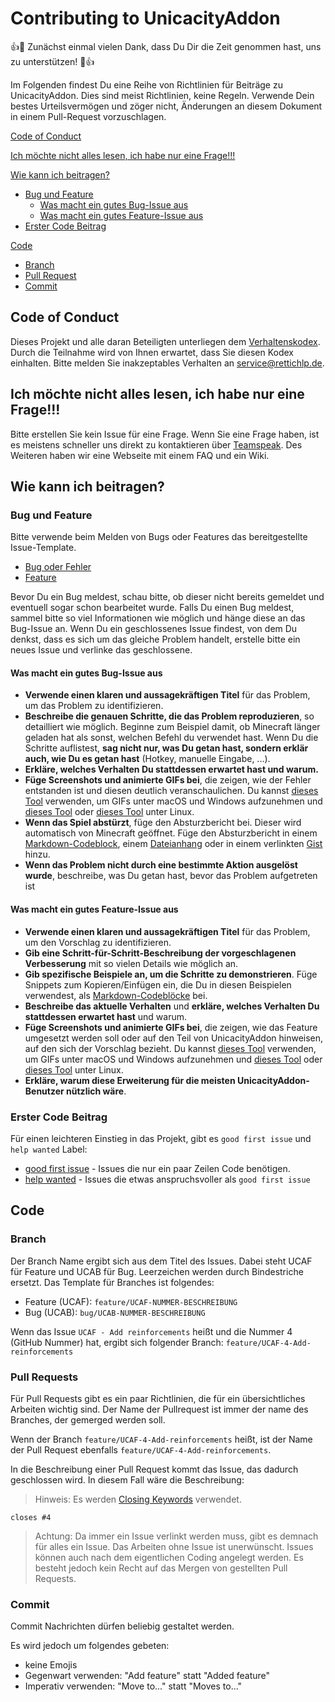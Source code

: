 # Contributing to UnicacityAddon

:+1::tada: Zunächst einmal vielen Dank, dass Du Dir die Zeit genommen hast, uns zu unterstützen! :tada::+1:

Im Folgenden findest Du eine Reihe von Richtlinien für Beiträge zu UnicacityAddon. Dies sind meist Richtlinien, keine Regeln. Verwende Dein bestes Urteilsvermögen und zöger nicht, Änderungen an diesem Dokument in einem Pull-Request vorzuschlagen.

[Code of Conduct](#code-of-conduct)

[Ich möchte nicht alles lesen, ich habe nur eine Frage!!!](#ich-mchte-nicht-alles-lesen-ich-habe-nur-eine-frage)

[Wie kann ich beitragen?](#wie-kann-ich-beitragen)
- [Bug und Feature](#bug-und-feature)
   - [Was macht ein gutes Bug-Issue aus](#was-macht-ein-gutes-bug-issue-aus)
   - [Was macht ein gutes Feature-Issue aus](#was-macht-ein-gutes-feature-issue-aus)
- [Erster Code Beitrag](#erster-code-beitrag)

[Code](#code)
- [Branch](#branch)
- [Pull Request](#pull-requests)
- [Commit](#commit)

## Code of Conduct

Dieses Projekt und alle daran Beteiligten unterliegen dem [Verhaltenskodex](CODE_OF_CONDUCT.md). Durch die Teilnahme wird von Ihnen erwartet, dass Sie diesen Kodex einhalten. Bitte melden Sie inakzeptables Verhalten an [service@rettichlp.de](mailto:service@rettichlp.de).

## Ich möchte nicht alles lesen, ich habe nur eine Frage!!!

Bitte erstellen Sie kein Issue für eine Frage. Wenn Sie eine Frage haben, ist es meistens schneller uns direkt zu kontaktieren über [Teamspeak](ts3server://unicacity.de?port=9987).
Des Weiteren haben wir eine Webseite mit einem FAQ und ein Wiki.

## Wie kann ich beitragen?

### Bug und Feature
Bitte verwende beim Melden von Bugs oder Features das bereitgestellte Issue-Template.
- [Bug oder Fehler](https://github.com/rettichlp/UnicacityAddon-1.12.2/blob/main/.github/ISSUE_TEMPLATE/bug-oder-fehler.md)
- [Feature](https://github.com/rettichlp/UnicacityAddon-1.12.2/blob/main/.github/ISSUE_TEMPLATE/feature.md)

Bevor Du ein Bug meldest, schau bitte, ob dieser nicht bereits gemeldet und eventuell sogar schon bearbeitet wurde.
Falls Du einen Bug meldest, sammel bitte so viel Informationen wie möglich und hänge diese an das Bug-Issue an.
Wenn Du ein geschlossenes Issue findest, von dem Du denkst, dass es sich um das gleiche Problem handelt, erstelle bitte ein neues Issue und verlinke das geschlossene.

#### Was macht ein gutes Bug-Issue aus
- **Verwende einen klaren und aussagekräftigen Titel** für das Problem, um das Problem zu identifizieren.
- **Beschreibe die genauen Schritte, die das Problem reproduzieren**, so detailliert wie möglich. Beginne zum Beispiel damit, ob Minecraft länger geladen hat als sonst, welchen Befehl du verwendet hast. Wenn Du die Schritte auflistest, **sag nicht nur, was Du getan hast, sondern erklär auch, wie Du es getan hast** (Hotkey, manuelle Eingabe, ...).
- **Erkläre, welches Verhalten Du stattdessen erwartet hast und warum.**
- **Füge Screenshots und animierte GIFs bei**, die zeigen, wie der Fehler entstanden ist und diesen deutlich veranschaulichen. Du kannst [dieses Tool](https://www.cockos.com/licecap/) verwenden, um GIFs unter macOS und Windows aufzunehmen und [dieses Tool](https://github.com/colinkeenan/silentcast) oder [dieses Tool](https://github.com/GNOME/byzanz) unter Linux.
- **Wenn das Spiel abstürzt**, füge den Absturzbericht bei. Dieser wird automatisch von Minecraft geöffnet. Füge den Absturzbericht in einem [Markdown-Codeblock](https://help.github.com/articles/markdown-basics/#multiple-lines), einem [Dateianhang](https://help.github.com/articles/file-attachments-on-issues-and-pull-requests/) oder in einem verlinkten [Gist](https://gist.github.com/) hinzu.
- **Wenn das Problem nicht durch eine bestimmte Aktion ausgelöst wurde**, beschreibe, was Du getan hast, bevor das Problem aufgetreten ist

#### Was macht ein gutes Feature-Issue aus
- **Verwende einen klaren und aussagekräftigen Titel** für das Problem, um den Vorschlag zu identifizieren.
- **Gib eine Schritt-für-Schritt-Beschreibung der vorgeschlagenen Verbesserung** mit so vielen Details wie möglich an.
- **Gib spezifische Beispiele an, um die Schritte zu demonstrieren**. Füge Snippets zum Kopieren/Einfügen ein, die Du in diesen Beispielen verwendest, als [Markdown-Codeblöcke](https://help.github.com/articles/markdown-basics/#multiple-lines) bei.
- **Beschreibe das aktuelle Verhalten** und **erkläre, welches Verhalten Du stattdessen erwartet hast** und warum.
- **Füge Screenshots und animierte GIFs bei**, die zeigen, wie das Feature umgesetzt werden soll oder auf den Teil von UnicacityAddon hinweisen, auf den sich der Vorschlag bezieht. Du kannst [dieses Tool](https://www.cockos.com/licecap/) verwenden, um GIFs unter macOS und Windows aufzunehmen und [dieses Tool](https://github.com/colinkeenan/silentcast) oder [dieses Tool](https://github.com/GNOME/byzanz) unter Linux.
- **Erkläre, warum diese Erweiterung für die meisten UnicacityAddon-Benutzer nützlich wäre**.

### Erster Code Beitrag

Für einen leichteren Einstieg in das Projekt, gibt es `good first issue` und ` help wanted` Label:
- [good first issue](https://github.com/rettichlp/UnicacityAddon-1.12.2/labels/good%20first%20issue) - Issues die nur ein paar Zeilen Code benötigen.
- [help wanted](https://github.com/rettichlp/UnicacityAddon-1.12.2/labels/help%20wanted) - Issues die etwas anspruchsvoller als `good first issue`

## Code

### Branch
Der Branch Name ergibt sich aus dem Titel des Issues. Dabei steht UCAF für Feature und UCAB für Bug. Leerzeichen werden durch Bindestriche ersetzt. Das Template für Branches ist folgendes:
- Feature (UCAF): `feature/UCAF-NUMMER-BESCHREIBUNG`
- Bug (UCAB): `bug/UCAB-NUMMER-BESCHREIBUNG`

Wenn das Issue `UCAF - Add reinforcements` heißt und die Nummer 4 (GitHub Nummer) hat, ergibt sich folgender Branch: `feature/UCAF-4-Add-reinforcements`

### Pull Requests
Für Pull Requests gibt es ein paar Richtlinien, die für ein übersichtliches Arbeiten wichtig sind. Der Name der Pullrequest ist immer der name des Branches, der gemerged werden soll.

Wenn der Branch `feature/UCAF-4-Add-reinforcements` heißt, ist der Name der Pull Request ebenfalls `feature/UCAF-4-Add-reinforcements`.

In die Beschreibung einer Pull Request kommt das Issue, das dadurch geschlossen wird. In diesem Fall wäre die Beschreibung:
> Hinweis: Es werden [Closing Keywords](https://docs.github.com/articles/closing-issues-using-keywords) verwendet.

```
closes #4
```

> Achtung: Da immer ein Issue verlinkt werden muss, gibt es demnach für alles ein Issue. Das Arbeiten ohne Issue ist unerwünscht. Issues können auch nach dem eigentlichen Coding angelegt werden. Es besteht jedoch kein Recht auf das Mergen von gestellten Pull Requests.

### Commit
Commit Nachrichten dürfen beliebig gestaltet werden.

Es wird jedoch um folgendes gebeten:
- keine Emojis
- Gegenwart verwenden: "Add feature" statt "Added feature"
- Imperativ verwenden: "Move to..." statt "Moves to..."
